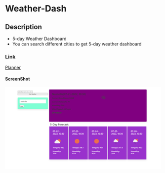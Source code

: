 # Weather-Dash

## Description 
- 5-day Weather Dashboard
- You can search different cities to get 5-day weather dashboard

### Link 
<a href ="https://tmerritt56.github.io/Weather-Dash/" target="black">Planner</a>

#### ScreenShot 

![screenshot](./Assets/Screenshot.PNG)